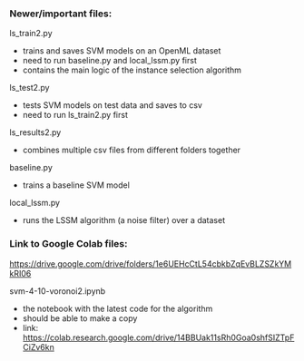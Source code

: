 ### Newer/important files:
ls_train2.py
- trains and saves SVM models on an OpenML dataset
- need to run baseline.py and local_lssm.py first
- contains the main logic of the instance selection algorithm

ls_test2.py
- tests SVM models on test data and saves to csv
- need to run ls_train2.py first

ls_results2.py
- combines multiple csv files from different folders together

baseline.py
- trains a baseline SVM model

local_lssm.py
- runs the LSSM algorithm (a noise filter) over a dataset

### Link to Google Colab files:
https://drive.google.com/drive/folders/1e6UEHcCtL54cbkbZqEvBLZSZkYMkRI06

svm-4-10-voronoi2.ipynb
- the notebook with the latest code for the algorithm
- should be able to make a copy
- link: https://colab.research.google.com/drive/14BBUak11sRh0Goa0shfSIZTpFCiZv6kn
